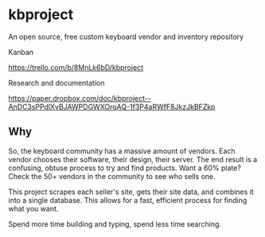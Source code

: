 # kbproject
An open source, free custom keyboard vendor and inventory repository

Kanban

https://trello.com/b/8MnLk6bD/kbproject

Research and documentation

https://paper.dropbox.com/doc/kbproject--AnDC3sPPdlXvBJAWPDGWXOrqAQ-1f3P4aRWfF8JkzJkBFZkp

## Why
So, the keyboard community has a massive amount of vendors. Each vendor chooses their software, their design, their server. The end result is a confusing, obtuse process to try and find products. Want a 60% plate? Check the 50+ vendors in the community to see who sells one.

This project scrapes each seller's site, gets their site data, and combines it into a single database. This allows for a fast, efficient process for finding what you want.

Spend more time building and typing, spend less time searching.

